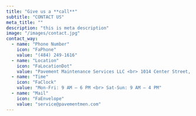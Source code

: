 ```yaml
---
title: "Give us a **call**"
subtitle: "CONTACT US"
meta_title: ""
description: "this is meta description"
image: "/images/contact.jpg"
contact_way:
  - name: "Phone Number"
    icon: "FaPhone"
    value: "(484) 249-1616"
  - name: "Location"
    icon: "FaLocationDot"
    value: "Pavement Maintenance Services LLC <br> 1014 Center Street, Suite 202 <br> Bethlehem, PA 18018"
  - name: "Time"
    icon: "FaClock"
    value: "Mon-Fri: 9 AM – 6 PM <br> Sat-Sun: 9 AM – 4 PM"
  - name: "Mail"
    icon: "FaEnvelope"
    value: "service@pavementmen.com"
---
```

